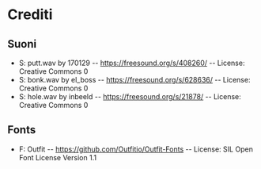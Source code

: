 # Crediti

## Suoni

- S: putt.wav by 170129 -- https://freesound.org/s/408260/ -- License: Creative Commons 0
- S: bonk.wav by el_boss -- https://freesound.org/s/628636/ -- License: Creative Commons 0
- S: hole.wav by inbeeld -- https://freesound.org/s/21878/ -- License: Creative Commons 0

## Fonts

- F: Outfit -- https://github.com/Outfitio/Outfit-Fonts -- License: SIL Open Font License Version 1.1
